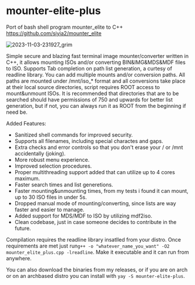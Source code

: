 # mounter-elite-plus
Port of bash shell program mounter_elite to C++ 
https://github.com/siyia2/mounter_elite


![2023-11-03-231927_grim](https://github.com/siyia2/mounter-elite-Plus/assets/46220960/c7fb4ba6-ccab-4672-b12a-bc03ad5e2dc5)



Simple secure and blazing fast terminal image mounter/converter written in C++, it allows mounting ISOs and/or converting BIN&IMG&MDS&MDF files to ISO. Supports Tab completion on path list generation, a curtesy of readline library. 
You can add multiple mounts and/or conversion paths. All paths are mounted under /mnt/iso_* format and all conversions take place at their local source directories, script requires ROOT access to mount&unmount ISOs. 
It is recommended that directories that are to be searched should have permissions of 750 and upwards for better list generation, but if not, you can always run it as ROOT from the beginning if need be.

Added Features:
* Sanitized shell commands for improved security.
* Supports all filenames, including special charactes and gaps.
* Extra checks and error controls so that you don't erase your / or /mnt accidentally (joking).
* More robust menu experience.
* Improved selection procedures.
* Proper multithreading support added that can utilize up to 4 cores maximum.
* Faster search times and list generetions.
* Faster mounting&unmounting times, from my tests i found it can mount, up to 30 ISO files in under 5s.
* Dropped manual mode of mounting/converting, since lists are way faster and easier to manage.
* Added support for MDS/MDF to ISO by utilizing mdf2iso.
* Clean codebase, just in case someone decides to contribute in the future.

Compilation requires the readline library insatlled from your distro. 
Once requirements are met just run`g++ -o "whatever_name_you_want" -O2 mounter_elite_plus.cpp -lreadline`.
Make it executable and it can run from anywhere.

You can also download the binaries from my releases, or if you are on arch or on an archbased distro you can install with `yay -S mounter-elite-plus`.

